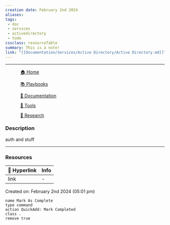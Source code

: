 ```yaml
---
creation date: February 2nd 2024
aliases: 
tags: 
 - doc
 - services
 - activedirectory
 - todo
cssclass: resourceTable
summary: This is a note!
link: "[[Documentation/Services/Active Directory/Active Directory.md]]"
---
```

***

<div><ul class="navheader"> <ul><a href="Home.md" class="internal-link">🏠 Home</a></ul><ul><a href="Playbooks/Playbooks.md" class="internal-link">📚 Playbooks</a></ul><ul><a href="Documentation/Documentation.md" class="internal-link">📝 Documentation</a></ul><ul><a href="Tools/Tools.md" class="internal-link">🔧 Tools</a></ul><ul><a href="Research/Research.md" class="internal-link">🔬 Research</a></ul></ul></div>

### Description
auth and stuff

***
### Resources 
| 🔗 Hyperlink | Info |
| ----------- | ------ |
| link      | -    |

Created on: February 2nd 2024 (05:01 pm) 
```button
name Mark As Complete
type command
action QuickAdd: Mark Completed
class .
remove true
```